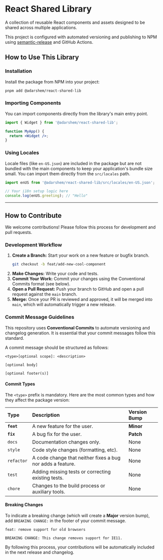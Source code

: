 # React Shared Library

A collection of reusable React components and assets designed to be shared across multiple applications.

This project is configured with automated versioning and publishing to NPM using [semantic-release](https://github.com/semantic-release/semantic-release) and GitHub Actions.

## How to Use This Library

### Installation

Install the package from NPM into your project:

```bash
pnpm add @adarshem/react-shared-lib
```

### Importing Components

You can import components directly from the library's main entry point.

```jsx
import { Widget } from '@adarshem/react-shared-lib';

function MyApp() {
  return <Widget />;
}
```

### Using Locales

Locale files (like `en-US.json`) are included in the package but are not bundled with the main components to keep your application's bundle size small. You can import them directly from the `src/locales` path.

```jsx
import enUS from '@adarshem/react-shared-lib/src/locales/en-US.json';

// Your i18n setup logic here
console.log(enUS.greeting); // "Hello"
```

---

## How to Contribute

We welcome contributions! Please follow this process for development and pull requests.

### Development Workflow

1.  **Create a Branch:** Start your work on a new feature or bugfix branch.
    ```bash
    git checkout -b feat/add-new-cool-component
    ```
2.  **Make Changes:** Write your code and tests.
3.  **Commit Your Work:** Commit your changes using the Conventional Commits format (see below).
4.  **Open a Pull Request:** Push your branch to GitHub and open a pull request against the `main` branch.
5.  **Merge:** Once your PR is reviewed and approved, it will be merged into `main`, which will automatically trigger a new release.

### Commit Message Guidelines

This repository uses **Conventional Commits** to automate versioning and changelog generation. It is essential that your commit messages follow this standard.

A commit message should be structured as follows:

```
<type>[optional scope]: <description>

[optional body]

[optional footer(s)]
```

#### Commit Types

The `<type>` prefix is mandatory. Here are the most common types and how they affect the package version:

| Type       | Description                                        | Version Bump |
| :--------- | :------------------------------------------------- | :----------- |
| **`feat`** | A new feature for the user.                        | **Minor**    |
| **`fix`**  | A bug fix for the user.                            | **Patch**    |
| `docs`     | Documentation changes only.                        | None         |
| `style`    | Code style changes (formatting, etc).              | None         |
| `refactor` | A code change that neither fixes a bug nor adds a feature. | None         |
| `test`     | Adding missing tests or correcting existing tests. | None         |
| `chore`    | Changes to the build process or auxiliary tools.   | None         |

#### Breaking Changes

To indicate a breaking change (which will create a **Major** version bump), add `BREAKING CHANGE:` in the footer of your commit message.

```
feat: remove support for old browsers

BREAKING CHANGE: This change removes support for IE11.
```

By following this process, your contributions will be automatically included in the next release and changelog.
